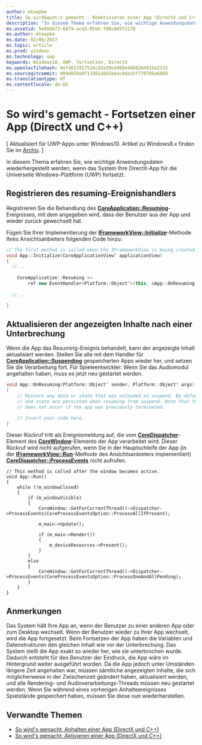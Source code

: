 ```yaml
---
author: mtoepke
title: So wird&quot;s gemacht - Reaktivieren einer App (DirectX und C++)
description: "In diesem Thema erfahren Sie, wie wichtige Anwendungsdaten wiederhergestellt werden, wenn das System Ihre DirectX-App für die Universelle Windows-Plattform (UWP) fortsetzt."
ms.assetid: 5e6bb673-6874-ace5-05eb-f88c045f2178
ms.author: mtoepke
ms.date: 02/08/2017
ms.topic: article
ms.prod: windows
ms.technology: uwp
keywords: Windows10, UWP, fortsetzen, DirectX
ms.openlocfilehash: 0ef4617417526cd2e39ce968e4d682b4015e22d3
ms.sourcegitcommit: 909d859a0f11981a8d1beac0da35f779786a6889
ms.translationtype: HT
ms.contentlocale: de-DE
---
```

# <a name="how-to-resume-an-app-directx-and-c"></a>So wird's gemacht - Fortsetzen einer App (DirectX und C++)


\[ Aktualisiert für UWP-Apps unter Windows10. Artikel zu Windows8.x finden Sie im [Archiv](http://go.microsoft.com/fwlink/p/?linkid=619132). \]

In diesem Thema erfahren Sie, wie wichtige Anwendungsdaten wiederhergestellt werden, wenn das System Ihre DirectX-App für die Universelle Windows-Plattform (UWP) fortsetzt.

## <a name="register-the-resuming-event-handler"></a>Registrieren des resuming-Ereignishandlers


Registrieren Sie die Behandlung des [**CoreApplication::Resuming**](https://msdn.microsoft.com/library/windows/apps/br205859)-Ereignisses, mit dem angegeben wird, dass der Benutzer aus der App und wieder zurück gewechselt hat.

Fügen Sie Ihrer Implementierung der [**IFrameworkView::Initialize**](https://msdn.microsoft.com/library/windows/apps/hh700495)-Methode Ihres Ansichtsanbieters folgenden Code hinzu:

```cpp
// The first method is called when the IFrameworkView is being created.
void App::Initialize(CoreApplicationView^ applicationView)
{
  //...
  
    CoreApplication::Resuming +=
        ref new EventHandler<Platform::Object^>(this, &App::OnResuming);
    
  //...

}
```

## <a name="refresh-displayed-content-after-suspension"></a>Aktualisieren der angezeigten Inhalte nach einer Unterbrechung


Wenn die App das Resuming-Ereignis behandelt, kann der angezeigte Inhalt aktualisiert werden. Stellen Sie alle mit dem Handler für [**CoreApplication::Suspending**](https://msdn.microsoft.com/library/windows/apps/br205860) gespeicherten Apps wieder her, und setzen Sie die Verarbeitung fort. Für Spieleentwickler: Wenn Sie das Audiomodul angehalten haben, muss es jetzt neu gestartet werden.

```cpp
void App::OnResuming(Platform::Object^ sender, Platform::Object^ args)
{
    // Restore any data or state that was unloaded on suspend. By default, data
    // and state are persisted when resuming from suspend. Note that this event
    // does not occur if the app was previously terminated.

    // Insert your code here.
}
```

Dieser Rückruf tritt als Ereignismeldung auf, die vom [**CoreDispatcher**](https://msdn.microsoft.com/library/windows/apps/br208211)-Element des [**CoreWindow**](https://msdn.microsoft.com/library/windows/apps/br208225)-Elements der App verarbeitet wird. Dieser Rückruf wird nicht aufgerufen, wenn Sie in der Hauptschleife der App (in der [**IFrameworkView::Run**](https://msdn.microsoft.com/library/windows/apps/hh700505)-Methode des Ansichtsanbieters implementiert) [**CoreDispatcher::ProcessEvents**](https://msdn.microsoft.com/library/windows/apps/br208215) nicht aufrufen.

``` syntax
// This method is called after the window becomes active.
void App::Run()
{
    while (!m_windowClosed)
    {
        if (m_windowVisible)
        {
            CoreWindow::GetForCurrentThread()->Dispatcher->ProcessEvents(CoreProcessEventsOption::ProcessAllIfPresent);

            m_main->Update();

            if (m_main->Render())
            {
                m_deviceResources->Present();
            }
        }
        else
        {
            CoreWindow::GetForCurrentThread()->Dispatcher->ProcessEvents(CoreProcessEventsOption::ProcessOneAndAllPending);
        }
    }
}
```

## <a name="remarks"></a>Anmerkungen


Das System hält Ihre App an, wenn der Benutzer zu einer anderen App oder zum Desktop wechselt. Wenn der Benutzer wieder zu Ihrer App wechselt, wird die App fortgesetzt. Beim Fortsetzen der App haben die Variablen und Datenstrukturen den gleichen Inhalt wie vor der Unterbrechung. Das System stellt die App exakt so wieder her, wie sie unterbrochen wurde. Dadurch entsteht für den Benutzer der Eindruck, die App wäre im Hintergrund weiter ausgeführt worden. Da die App jedoch unter Umständen längere Zeit angehalten war, müssen sämtliche angezeigten Inhalte, die sich möglicherweise in der Zwischenzeit geändert haben, aktualisiert werden, und alle Rendering- und Audioverarbeitungs-Threads müssen neu gestartet werden. Wenn Sie während eines vorherigen Anhalteereignisses Spielstände gespeichert haben, müssen Sie diese nun wiederherstellen.

## <a name="related-topics"></a>Verwandte Themen

* [So wird's gemacht: Anhalten einer App (DirectX und C++)](how-to-suspend-an-app-directx-and-cpp.md)
* [So wird's gemacht: Aktivieren einer App (DirectX und C++)](how-to-activate-an-app-directx-and-cpp.md)

 

 




